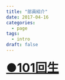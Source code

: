 ```yaml
---
title: "部員紹介"
date: 2017-04-16
categories:
  - page
tags: 
  - intro
draft: false
---
```



<div onclick="obj=document.getElementById('open').style; obj.display=(obj.display=='none')?'block':'none';">
<a style="cursor:pointer;"><font size="6"><u><b>●101回生</b></u></font></a>
</div>
<div id="open" style="display:none;clear:both;">

<font size="5"><b><br>'30年度部長 H﨑<br></b></font>
<font size="3"><b>このホームページの共同制作者。C言語、iPhoneアプリ開発、電子工作、Arduino、人工知能、自作PC、それからギターにも手を出して、自分でも、もはや何がしたいのか分からなくなっている人。<br><br></b></font>

<font size="5"><b>'30年度副部長 S.H.<br><br></b></font>
<font size="5"><b>Y本<br></b></font>
<font size="4"><b><br></b></font>

</div>

